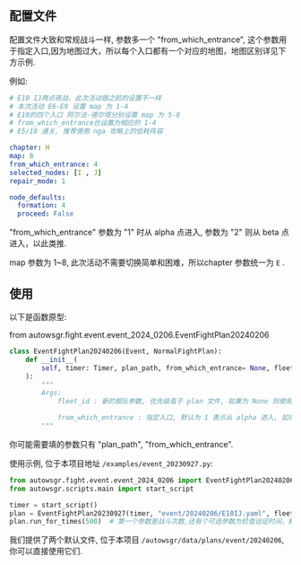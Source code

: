 ## 配置文件

配置文件大致和常规战斗一样, 参数多一个 "from_which_entrance", 这个参数用于指定入口,因为地图过大，所以每个入口都有一个对应的地图，地图区别详见下方示例.

例如:

```yaml
# E10 IJ两点夜战，此次活动跟之前的设置不一样
# 本次活动 E6-E9 设置 map 为 1-4
# E10的四个入口 阿尔法-德尔塔分别设置 map 为 5-8
# from_which_entrance也设置为相应的 1-4
# E5/10 通关, 推荐使用 nga 攻略上的低耗阵容

chapter: H
map: 8
from_which_entrance: 4
selected_nodes: [I , J]
repair_mode: 1

node_defaults:
  formation: 4
  proceed: False


```

"from_which_entrance" 参数为 "1" 时从 alpha 点进入, 参数为 "2" 则从 beta 点进入，以此类推.

map 参数为 1~8, 此次活动不需要切换简单和困难，所以chapter 参数统一为 `E` .

## 使用

以下是函数原型:

from autowsgr.fight.event.event_2024_0206.EventFightPlan20240206


```python
class EventFightPlan20240206(Event, NormalFightPlan):
    def __init__(
        self, timer: Timer, plan_path, from_which_entrance= None, fleet_id=None, event="20230927"
    ):
        """
        Args:
            fleet_id : 新的舰队参数, 优先级高于 plan 文件, 如果为 None 则使用计划参数.

            from_which_entrance : 指定入口, 默认为 1 表示从 alpha 进入, 如果为 2 则从 beta 进入, 以此类推， 优先级高于 plan 文件, 如果为 0 则使用计划文件的参数, 如果都没有指定, 默认从 alpha 进入
        """
```

你可能需要填的参数只有 "plan_path", "from_which_entrance".

使用示例, 位于本项目地址 `/examples/event_20230927.py`:

```python
from autowsgr.fight.event.event_2024_0206 import EventFightPlan20240206
from autowsgr.scripts.main import start_script

timer = start_script()
plan = EventFightPlan20230927(timer, "event/20240206/E10IJ.yaml", fleet_id=2)
plan.run_for_times(500)  # 第一个参数是战斗次数,还有个可选参数为检查远征时间，默认为1800S
```

我们提供了两个默认文件, 位于本项目 `/autowsgr/data/plans/event/20240206`, 你可以直接使用它们.
